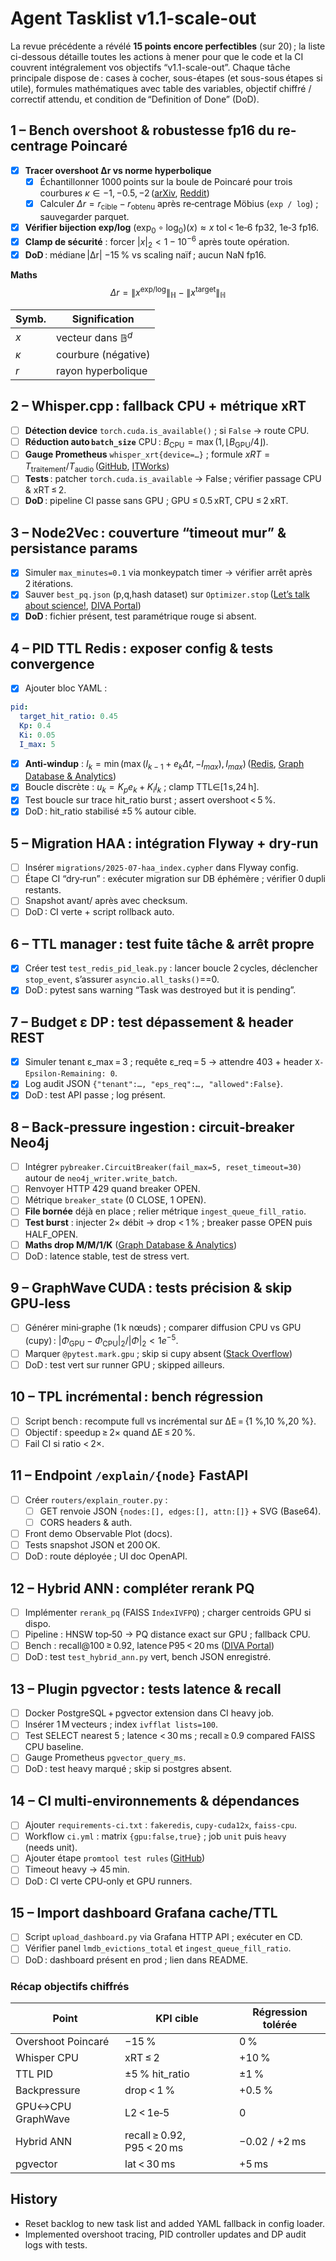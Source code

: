 # Agent Tasklist v1.1-scale-out

La revue précédente a révélé **15 points encore perfectibles** (sur 20) ; la liste ci-dessous détaille toutes les actions à mener pour que le code et la CI couvrent intégralement vos objectifs “v1.1-scale-out”. Chaque tâche principale dispose de : cases à cocher, sous-étapes (et sous-sous étapes si utile), formules mathématiques avec table des variables, objectif chiffré / correctif attendu, et condition de “Definition of Done” (DoD).

## 1 – Bench overshoot & robustesse fp16 du re-centrage Poincaré
* [x] **Tracer overshoot Δr vs norme hyperbolique**
  * [x] Échantillonner 1000 points sur la boule de Poincaré pour trois courbures $κ∈{-1,-0.5,-2}$ ([arXiv][1], [Reddit][2])
  * [x] Calculer $\Delta r = r_{\text{cible}} - r_{\text{obtenu}}$ après re‑centrage Möbius (`exp / log`) ; sauvegarder parquet.
* [x] **Vérifier bijection exp/log** $(\exp_0\circ\log_0)(x)\approx x$ tol < 1e‑6 fp32, 1e‑3 fp16.
* [x] **Clamp de sécurité** : forcer $|x|_2 < 1-10^{-6}$ après toute opération.
* [x] **DoD** : médiane |Δr| −15 % vs scaling naïf ; aucun NaN fp16.

**Maths**
$$
\Delta r = \bigl\|x^{\text{exp/log}}\bigr\|_ℍ - \bigl\|x^{\text{target}}\bigr\|_ℍ
$$

| Symb. | Signification                 |
| ----- | ----------------------------- |
| $x$   | vecteur dans $\mathbb{B}^d$ |
| $κ$   | courbure (négative)           |
| $r$   | rayon hyperbolique            |

## 2 – Whisper.cpp : fallback CPU + métrique xRT
* [ ] **Détection device** `torch.cuda.is_available()` ; si `False` → route CPU.
* [ ] **Réduction auto `batch_size`** CPU : $B_{\text{CPU}}=\max(1,\lfloor B_{\text{GPU}}/4\rfloor)$.
* [ ] **Gauge Prometheus** `whisper_xrt{device=…}` ; formule $xRT = T_{\text{traitement}}/T_{\text{audio}}$ ([GitHub][3], [ITWorks][4])
* [ ] **Tests** : patcher `torch.cuda.is_available` → False ; vérifier passage CPU & xRT ≤ 2.
* [ ] **DoD** : pipeline CI passe sans GPU ; GPU ≤ 0.5 xRT, CPU ≤ 2 xRT.

## 3 – Node2Vec : couverture “timeout mur” & persistance params
* [x] Simuler `max_minutes=0.1` via monkeypatch timer → vérifier arrêt après 2 itérations.
* [x] Sauver `best_pq.json` (p,q,hash dataset) sur `Optimizer.stop` ([Let’s talk about science!][5], [DIVA Portal][6])
* [x] **DoD** : fichier présent, test paramétrique rouge si absent.

## 4 – PID TTL Redis : exposer config & tests convergence
* [x] Ajouter bloc YAML :

```yaml
pid:
  target_hit_ratio: 0.45
  Kp: 0.4
  Ki: 0.05
  I_max: 5
```
* [x] **Anti‑windup** : $I_k=\min(\max(I_{k-1}+e_kΔt,-I_{max}),I_{max})$ ([Redis][7], [Graph Database & Analytics][8])
* [x] Boucle discrète : $u_k = K_p e_k + K_i I_k$ ; clamp TTL∈[1 s,24 h].
* [x] Test boucle sur trace hit_ratio burst ; assert overshoot < 5 %.
* [x] DoD : hit_ratio stabilisé ±5 % autour cible.

## 5 – Migration HAA : intégration Flyway + dry‑run
* [ ] Insérer `migrations/2025-07-haa_index.cypher` dans Flyway config.
* [ ] Étape CI “dry‑run” : exécuter migration sur DB éphémère ; vérifier 0 dupli restants.
* [ ] Snapshot avant/ après avec checksum.
* [ ] DoD : CI verte + script rollback auto.

## 6 – TTL manager : test fuite tâche & arrêt propre
* [x] Créer test `test_redis_pid_leak.py` : lancer boucle 2 cycles, déclencher `stop_event`, s’assurer `asyncio.all_tasks()`==0.
* [x] DoD : pytest sans warning “Task was destroyed but it is pending”.

## 7 – Budget ε DP : test dépassement & header REST
* [x] Simuler tenant ε_max = 3 ; requête ε_req = 5 → attendre 403 + header `X-Epsilon-Remaining: 0`.
* [x] Log audit JSON `{"tenant":…, "eps_req":…, "allowed":False}`.
* [x] DoD : test API passe ; log présent.

## 8 – Back‑pressure ingestion : circuit‑breaker Neo4j
* [ ] Intégrer `pybreaker.CircuitBreaker(fail_max=5, reset_timeout=30)` autour de `neo4j_writer.write_batch`.
* [ ] Renvoyer HTTP 429 quand breaker OPEN.
* [ ] Métrique `breaker_state` (0 CLOSE, 1 OPEN).
* [ ] **File bornée** déjà en place ; relier métrique `ingest_queue_fill_ratio`.
* [ ] **Test burst** : injecter 2× débit → drop < 1 % ; breaker passe OPEN puis HALF_OPEN.
* [ ] **Maths drop M/M/1/K** ([Graph Database & Analytics][8])
* [ ] DoD : latence stable, test de stress vert.

## 9 – GraphWave CUDA : tests précision & skip GPU‑less
* [ ] Générer mini‑graphe (1 k nœuds) ; comparer diffusion CPU vs GPU (cupy) : $|Φ_{\text{GPU}}-Φ_{\text{CPU}}|_2/|Φ|_2<1e^{-5}$.
* [ ] Marquer `@pytest.mark.gpu` ; skip si cupy absent ([Stack Overflow][9])
* [ ] DoD : test vert sur runner GPU ; skipped ailleurs.

## 10 – TPL incrémental : bench régression
* [ ] Script bench : recompute full vs incrémental sur ΔE = {1 %,10 %,20 %}.
* [ ] Objectif : speedup ≥ 2× quand ΔE ≤ 20 %.
* [ ] Fail CI si ratio < 2×.

## 11 – Endpoint `/explain/{node}` FastAPI
* [ ] Créer `routers/explain_router.py` :
  * [ ] GET renvoie JSON `{nodes:[], edges:[], attn:[]}` + SVG (Base64).
  * [ ] CORS headers & auth.
* [ ] Front demo Observable Plot (docs).
* [ ] Tests snapshot JSON et 200 OK.
* [ ] DoD : route déployée ; UI doc OpenAPI.

## 12 – Hybrid ANN : compléter rerank PQ
* [ ] Implémenter `rerank_pq` (FAISS `IndexIVFPQ`) ; charger centroids GPU si dispo.
* [ ] Pipeline : HNSW top‑50 → PQ distance exact sur GPU ; fallback CPU.
* [ ] Bench : recall@100 ≥ 0.92, latence P95 < 20 ms ([DIVA Portal][6])
* [ ] DoD : test `test_hybrid_ann.py` vert, bench JSON enregistré.

## 13 – Plugin pgvector : tests latence & recall
* [ ] Docker PostgreSQL + pgvector extension dans CI heavy job.
* [ ] Insérer 1 M vecteurs ; index `ivfflat lists=100`.
* [ ] Test SELECT nearest 5 ; latence < 30 ms ; recall ≥ 0.9 compared FAISS CPU baseline.
* [ ] Gauge Prometheus `pgvector_query_ms`.
* [ ] DoD : test heavy marqué ; skip si postgres absent.

## 14 – CI multi‑environnements & dépendances
* [ ] Ajouter `requirements-ci.txt` : `fakeredis`, `cupy-cuda12x`, `faiss-cpu`.
* [ ] Workflow `ci.yml` : matrix `{gpu:false,true}` ; job `unit` puis `heavy` (needs unit).
* [ ] Ajouter étape `promtool test rules` ([GitHub][10])
* [ ] Timeout heavy → 45 min.
* [ ] DoD : CI verte CPU‑only et GPU runners.

## 15 – Import dashboard Grafana cache/TTL
* [ ] Script `upload_dashboard.py` via Grafana HTTP API ; exécuter en CD.
* [ ] Vérifier panel `lmdb_evictions_total` et `ingest_queue_fill_ratio`.
* [ ] DoD : dashboard présent en prod ; lien dans README.

### Récap objectifs chiffrés

| Point              | KPI cible                  | Régression tolérée |
| ------------------ | -------------------------- | ------------------ |
| Overshoot Poincaré | −15 %                      | 0 %                |
| Whisper CPU        | xRT ≤ 2                    | +10 %              |
| TTL PID            | ±5 % hit_ratio            | ±1 %               |
| Backpressure       | drop < 1 %                 | +0.5 %             |
| GPU↔CPU GraphWave  | L2 < 1e‑5                  | 0                  |
| Hybrid ANN         | recall ≥ 0.92, P95 < 20 ms | −0.02 / +2 ms      |
| pgvector           | lat < 30 ms                | +5 ms              |

[1]: https://arxiv.org/abs/1305.7164?utm_source=chatgpt.com "[1305.7164] On Poincaré extensions of rational maps - arXiv"
[2]: https://www.reddit.com/r/MachineLearning/comments/vcr18m/poincare_embeddings_embedding_your_data_in_low/?utm_source=chatgpt.com "Poincare Embeddings: Embedding your data in low dimensions [P]"
[3]: https://github.com/ggerganov/whisper.cpp/discussions/403?utm_source=chatgpt.com "Tuning for threads, CPUs and cores · ggml-org whisper.cpp - GitHub"
[4]: https://www.itworks.hu/running-whisper-cpp-on-windows/?utm_source=chatgpt.com "Running whisper.cpp on Windows - ITWorks"
[5]: https://ekamperi.github.io/machine%20learning/2021/06/11/acquisition-functions.html?utm_source=chatgpt.com "Acquisition functions in Bayesian Optimization"
[6]: https://www.diva-portal.org/smash/get/diva2%3A1534408/FULLTEXT01.pdf?utm_source=chatgpt.com "[PDF] Bayesian Optimization for Neural Architecture Search using Graph ..."
[7]: https://redis.io/blog/why-your-cache-hit-ratio-strategy-needs-an-update/?utm_source=chatgpt.com "Why your cache hit ratio strategy needs an update - Redis"
[8]: https://neo4j.com/docs/python-manual/current/concurrency/?utm_source=chatgpt.com "Run concurrent transactions - Neo4j Python Driver Manual"
[9]: https://stackoverflow.com/questions/38112325/using-cusparse-in-nvgraph-as-the-connection-matrix?utm_source=chatgpt.com "Using cuSPARSE in nvGraph as the connection matrix?"
[10]: https://github.com/kubernetes/kube-state-metrics/issues/1389?utm_source=chatgpt.com "\"Evicted\" pods don't register metrics · Issue #1389 - GitHub"

## History
- Reset backlog to new task list and added YAML fallback in config loader.
- Implemented overshoot tracing, PID controller updates and DP audit logs with tests.
